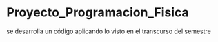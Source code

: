 # Proyecto_Programacion_Fisica
se desarrolla un código aplicando lo visto en el transcurso del semestre
